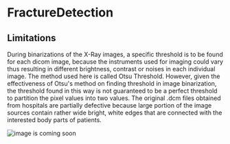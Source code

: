 # FractureDetection


## Limitations

During binarizations of the X-Ray images, a specific threshold is to be found for each dicom image, because the instruments used for imaging could vary thus resulting in different brightness, contrast or noises in each individual image. The method used here is called Otsu Threshold. However, given the effectiveness of Otsu's method on finding threshold in image binarization, the threshold found in this way is not guaranteed to be a perfect threshold to partition the pixel values into two values. The original .dcm files obtained from hospitals are partially defective because large portion of the image sources contain rather wide bright, white edges that are connected with the interested body parts of patients.

![image is coming soon]()

